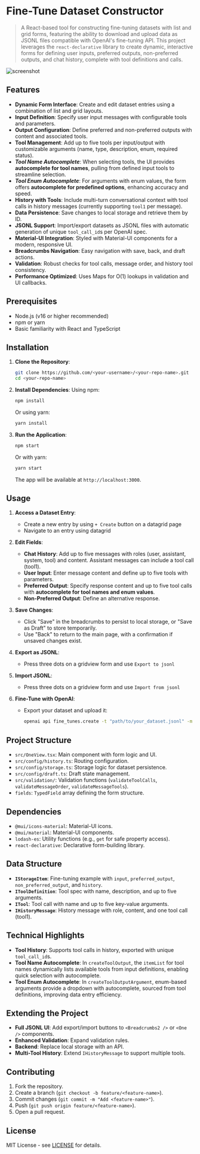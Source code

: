 # Fine-Tune Dataset Constructor

> A React-based tool for constructing fine-tuning datasets with list and grid forms, featuring the ability to download and upload data as JSONL files compatible with OpenAI's fine-tuning API. This project leverages the `react-declarative` library to create dynamic, interactive forms for defining user inputs, preferred outputs, non-preferred outputs, and chat history, complete with tool definitions and calls.

![screenshot](./screenshot.png)

## Features

- **Dynamic Form Interface**: Create and edit dataset entries using a combination of list and grid layouts.
- **Input Definition**: Specify user input messages with configurable tools and parameters.
- **Output Configuration**: Define preferred and non-preferred outputs with content and associated tools.
- **Tool Management**: Add up to five tools per input/output with customizable arguments (name, type, description, enum, required status).
- ***Tool Name Autocomplete***: When selecting tools, the UI provides **autocomplete for tool names**, pulling from defined input tools to streamline selection.
- ***Tool Enum Autocomplete***: For arguments with enum values, the form offers **autocomplete for predefined options**, enhancing accuracy and speed.
- **History with Tools**: Include multi-turn conversational context with tool calls in history messages (currently supporting `tool1` per message).
- **Data Persistence**: Save changes to local storage and retrieve them by ID.
- **JSONL Support**: Import/export datasets as JSONL files with automatic generation of unique `tool_call_id`s per OpenAI spec.
- **Material-UI Integration**: Styled with Material-UI components for a modern, responsive UI.
- **Breadcrumbs Navigation**: Easy navigation with save, back, and draft actions.
- **Validation**: Robust checks for tool calls, message order, and history tool consistency.
- **Performance Optimized**: Uses Maps for O(1) lookups in validation and UI callbacks.

## Prerequisites

- Node.js (v16 or higher recommended)
- npm or yarn
- Basic familiarity with React and TypeScript

## Installation

1. **Clone the Repository**:
   ```bash
   git clone https://github.com/<your-username>/<your-repo-name>.git
   cd <your-repo-name>
   ```

2. **Install Dependencies**:
   Using npm:
   ```bash
   npm install
   ```
   Or using yarn:
   ```bash
   yarn install
   ```

3. **Run the Application**:
   ```bash
   npm start
   ```
   Or with yarn:
   ```bash
   yarn start
   ```
   The app will be available at `http://localhost:3000`.

## Usage

1. **Access a Dataset Entry**:
   - Create a new entry by using `+ Create` button on a datagrid page
   - Navigate to an entry using datagrid

2. **Edit Fields**:
   - **Chat History**: Add up to five messages with roles (user, assistant, system, tool) and content. Assistant messages can include a tool call (tool1).
   - **User Input**: Enter message content and define up to five tools with parameters.
   - **Preferred Output**: Specify response content and up to five tool calls with **autocomplete for tool names and enum values**.
   - **Non-Preferred Output**: Define an alternative response.

3. **Save Changes**:
   - Click "Save" in the breadcrumbs to persist to local storage, or "Save as Draft" to store temporarily.
   - Use "Back" to return to the main page, with a confirmation if unsaved changes exist.

4. **Export as JSONL**:
   - Press three dots on a gridview form and use `Export to jsonl`

5. **Import JSONL**:
   - Press three dots on a gridview form and use `Import from jsonl`

6. **Fine-Tune with OpenAI**:
   - Export your dataset and upload it:
     ```bash
     openai api fine_tunes.create -t "path/to/your_dataset.jsonl" -m "base_model_name"
     ```

## Project Structure

- `src/OneView.tsx`: Main component with form logic and UI.
- `src/config/history.ts`: Routing configuration.
- `src/config/storage.ts`: Storage logic for dataset persistence.
- `src/config/draft.ts`: Draft state management.
- `src/validation/`: Validation functions (`validateToolCalls`, `validateMessageOrder`, `validateMessageTools`).
- `fields`: `TypedField` array defining the form structure.

## Dependencies

- `@mui/icons-material`: Material-UI icons.
- `@mui/material`: Material-UI components.
- `lodash-es`: Utility functions (e.g., `get` for safe property access).
- `react-declarative`: Declarative form-building library.

## Data Structure

- **`IStorageItem`**: Fine-tuning example with `input`, `preferred_output`, `non_preferred_output`, and `history`.
- **`IToolDefinition`**: Tool spec with name, description, and up to five arguments.
- **`ITool`**: Tool call with name and up to five key-value arguments.
- **`IHistoryMessage`**: History message with role, content, and one tool call (tool1).

## Technical Highlights

- **Tool History**: Supports tool calls in history, exported with unique `tool_call_id`s.
- **Tool Name Autocomplete**: In `createToolOutput`, the `itemList` for tool names dynamically lists available tools from input definitions, enabling quick selection with autocomplete.
- **Tool Enum Autocomplete**: In `createToolOutputArgument`, enum-based arguments provide a dropdown with autocomplete, sourced from tool definitions, improving data entry efficiency.

## Extending the Project

- **Full JSONL UI**: Add export/import buttons to `<Breadcrumbs2 />` or `<One />` components.
- **Enhanced Validation**: Expand validation rules.
- **Backend**: Replace local storage with an API.
- **Multi-Tool History**: Extend `IHistoryMessage` to support multiple tools.

## Contributing

1. Fork the repository.
2. Create a branch (`git checkout -b feature/<feature-name>`).
3. Commit changes (`git commit -m "Add <feature-name>"`).
4. Push (`git push origin feature/<feature-name>`).
5. Open a pull request.

## License

MIT License - see [LICENSE](LICENSE) for details.
